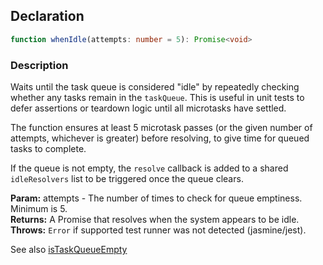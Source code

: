 ## Declaration
```ts
function whenIdle(attempts: number = 5): Promise<void>
```
### Description
Waits until the task queue is considered "idle" by repeatedly checking
whether any tasks remain in the `taskQueue`. This is useful in unit tests
to defer assertions or teardown logic until all microtasks have settled.

The function ensures at least 5 microtask passes (or the given number of attempts,
whichever is greater) before resolving, to give time for queued tasks to complete.

If the queue is not empty, the `resolve` callback is added to a shared
`idleResolvers` list to be triggered once the queue clears.

**Param:** attempts - The number of times to check for queue emptiness. Minimum is 5.<br>
**Returns:** A Promise that resolves when the system appears to be idle.<br>
**Throws:** `Error` if supported test runner was not detected (jasmine/jest).<br>

See also [isTaskQueueEmpty](./is_task_queue_empty.md)
